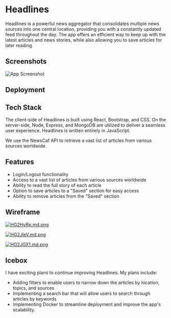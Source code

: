 # Headlines

Headlines is a powerful news aggregator that consolidates multiple news sources into one central location, providing you with a constantly updated feed throughout the day. The app offers an efficient way to keep up with the latest articles and news stories, while also allowing you to save articles for later reading.


## Screenshots

![App Screenshot](https://via.placeholder.com/468x300?text=App+Screenshot+Here)


## Deployment


## Tech Stack

The client-side of Headlines is built using React, Bootstrap, and CSS. On the server-side, Node, Express, and MongoDB are utilized to deliver a seamless user experience. Headlines is written entirely in JavaScript.

We use the NewsCaf API to retrieve a vast list of articles from various sources worldwide.

## Features

- Login/Logout functionality
- Access to a vast list of articles from various sources worldwide
- Ability to read the full story of each article
- Option to save articles to a "Saved" section for easy access
- Ability to remove articles from the "Saved" section


## Wireframe

[![HG2HyRp.md.png](https://iili.io/HG2HyRp.md.png)](https://freeimage.host/i/HG2HyRp)

[![HG2JleV.md.png](https://iili.io/HG2JleV.md.png)](https://freeimage.host/i/HG2JleV)

[![HG2JGX1.md.png](https://iili.io/HG2JGX1.md.png)](https://freeimage.host/i/HG2JGX1)
## Icebox
I have exciting plans to continue improving Headlines. My plans include:

- Adding filters to enable users to narrow down the articles by location, topics, and sources
- Implementing a search bar that will allow users to search through articles by keywords
- Implementing Docker to streamline deployment and improve the app's scalability.